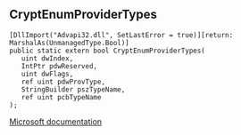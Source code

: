 ## CryptEnumProviderTypes

```
[DllImport("Advapi32.dll", SetLastError = true)][return: MarshalAs(UnmanagedType.Bool)]
public static extern bool CryptEnumProviderTypes(
   uint dwIndex,
   IntPtr pdwReserved,
   uint dwFlags,
   ref uint pdwProvType,
   StringBuilder pszTypeName,
   ref uint pcbTypeName
);
```

[Microsoft documentation](https://docs.microsoft.com/en-us/windows/win32/api/wincrypt/nf-wincrypt-cryptenumprovidertypesa)
